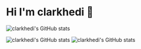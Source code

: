 # Hi I'm clarkhedi 👋

<!--**clarkhedi/clarkhedi** is a ✨ _special_ ✨ repository because its `README.md` (this file) appears on your GitHub profile.

Here are some ideas to get you started:

- 🔭 I’m currently working on ...
- 🌱 I’m currently learning ...
- 👯 I’m looking to collaborate on ...
- 🤔 I’m looking for help with ...
- 💬 Ask me about ...
- 📫 How to reach me: ...
- 😄 Pronouns: ...
- ⚡ Fun fact: ...
-->

![clarkhedi's GitHub stats](https://github-readme-stats.vercel.app/api?username=clarkhedi&show_icons=true&theme=highcontrast)

![clarkhedi's GitHub stats](https://github-readme-stats.vercel.app/api/pin?username=clarkhedi&repo=Python-Basic-Introduction)
![clarkhedi's GitHub stats](https://github-readme-stats.vercel.app/api/pin?username=clarkhedi&repo=Python-Basic-Exercises)

